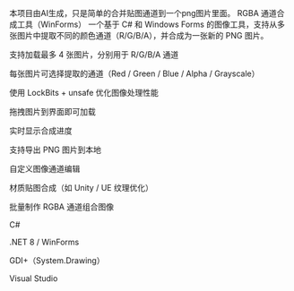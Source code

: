 本项目由AI生成，只是简单的合并贴图通道到一个png图片里面。
RGBA 通道合成工具（WinForms）
一个基于 C# 和 Windows Forms 的图像工具，支持从多张图片中提取不同的颜色通道（R/G/B/A），并合成为一张新的 PNG 图片。


支持加载最多 4 张图片，分别用于 R/G/B/A 通道

每张图片可选择提取的通道（Red / Green / Blue / Alpha / Grayscale）

使用 LockBits + unsafe 优化图像处理性能

拖拽图片到界面即可加载

实时显示合成进度

支持导出 PNG 图片到本地


自定义图像通道编辑

材质贴图合成（如 Unity / UE 纹理优化）

批量制作 RGBA 通道组合图像


C#

.NET 8 / WinForms

GDI+（System.Drawing）

Visual Studio
